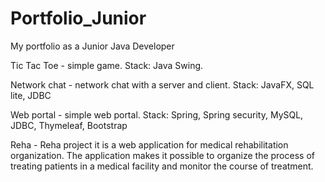 # Portfolio_Junior
My portfolio as a Junior Java Developer

Tic Tac Toe - simple game. Stack: Java Swing.

Network chat - network chat with a server and client. Stack: JavaFX, SQL lite, JDBC

Web portal - simple web portal. Stack: Spring, Spring security, MySQL, JDBC, Thymeleaf, Bootstrap

Reha - Reha project it is a web application for medical rehabilitation organization. The application makes it possible to organize the process of treating patients in a medical facility and monitor the course of treatment.
